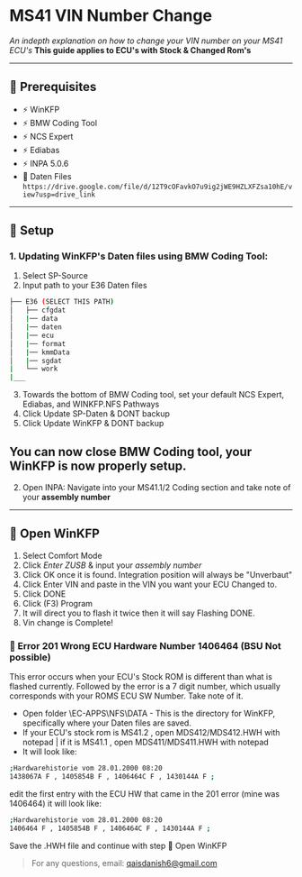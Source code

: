 
# MS41 VIN Number Change

*An indepth explanation on how to change your VIN number on your MS41 ECU's*
**This guide applies to ECU's with Stock & Changed Rom's**

---

## 🧰 Prerequisites

- ⚡ WinKFP
- ⚡ BMW Coding Tool
- ⚡ NCS Expert
- ⚡ Ediabas
- ⚡ INPA 5.0.6
- 🧾 Daten Files
`https://drive.google.com/file/d/12T9cOFavkO7u9ig2jWE9HZLXFZsa10hE/view?usp=drive_link`
---

## 🧪 Setup

### 1. Updating WinKFP's Daten files using BMW Coding Tool:
1. Select SP-Source
2. Input path to your E36 Daten files
```bash
├── E36 (SELECT THIS PATH)
│   ├── cfgdat
│   |── data
│   |── daten
│   |── ecu
│   |── format
│   |── kmmData
│   |── sgdat
|   └── work
|___
```
3. Towards the bottom of BMW Coding tool, set your default NCS Expert, Ediabas, and WINKFP.NFS Pathways
4. Click Update SP-Daten & DONT backup
5. Click Update WinKFP & DONT backup

You can now close BMW Coding tool, your WinKFP is now properly setup.
---
2. Open INPA:
Navigate into your MS41.1/2 Coding section and take note of your **assembly number**
---

## 🔹 Open WinKFP
1. Select Comfort Mode
2. Click *Enter ZUSB* & input your *assembly number*
3. Click OK once it is found. Integration position will always be "Unverbaut"
4. Click Enter VIN and paste in the VIN you want your ECU Changed to.
5. Click DONE
6. Click (F3) Program
7. It will direct you to flash it twice then it will say Flashing DONE.
8. Vin change is Complete!

### 🔸 Error 201 Wrong ECU Hardware Number 1406464 (BSU Not possible)
This error occurs when your ECU's Stock ROM is different than what is flashed currently. Followed by the error is a 7 digit number, which usually corresponds with your ROMS ECU SW Number. Take note of it.
- Open folder \EC-APPS\NFS\DATA - This is the directory for WinKFP, specifically where your Daten files are saved.
- If your ECU's stock rom is MS41.2 , open MDS412/MDS412.HWH with notepad | if it is MS41.1 , open MDS411/MDS411.HWH with notepad
- It will look like:
```bash
;Hardwarehistorie vom 28.01.2000 08:20
1438067A F , 1405854B F , 1406464C F , 1430144A F ;
```
edit the first entry with the ECU HW that came in the 201 error (mine was 1406464)
it will look like:
```bash
;Hardwarehistorie vom 28.01.2000 08:20
1406464 F , 1405854B F , 1406464C F , 1430144A F ;
```
Save the .HWH file and continue with step 🔹 Open WinKFP

> For any questions, email: qaisdanish6@gmail.com

